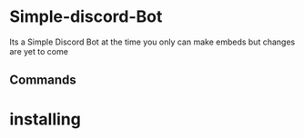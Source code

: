 # Simple-discord-Bot

Its a Simple Discord Bot at the time you only can make embeds but changes are yet to come

## Commands

# installing 
